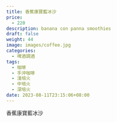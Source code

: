 ```yaml
---
title: 香蕉康寶藍冰沙
price:
  - 220
description: banana con panna smoothies
draft: false
weight: 44
image: images/coffee.jpg
categories:
  - 啤酒調酒
tags:
  - 咖啡
  - 手沖咖啡
  - 淺培火
  - 中培火
  - 深培火
date: 2023-08-11T23:15:06+08:00
---
```


 香蕉康寶藍冰沙
